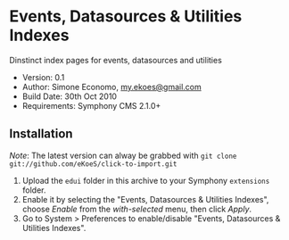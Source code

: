 # Events, Datasources & Utilities Indexes

Dinstinct index pages for events, datasources and utilities

- Version: 0.1
- Author: Simone Economo, my.ekoes@gmail.com
- Build Date: 30th Oct 2010
- Requirements: Symphony CMS 2.1.0+

## Installation

_Note_: The latest version can alway be grabbed with `git clone git://github.com/eKoeS/click-to-import.git`

1. Upload the `edui` folder in this archive to your Symphony `extensions` folder.
2. Enable it by selecting the "Events, Datasources & Utilities Indexes", choose _Enable_ from the _with-selected_ menu, then click _Apply_.
3. Go to System > Preferences to enable/disable "Events, Datasources & Utilities Indexes".
